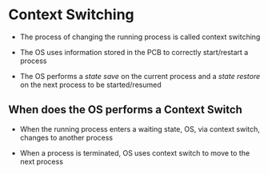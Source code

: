 # Context Switching

- The process of changing the running process is called context switching

- The OS uses information stored in the PCB to correctly start/restart a process

- The OS performs a *state save* on the current process and a *state restore* on
the next process to be started/resumed

## When does the OS performs a Context Switch

- When the running process enters a waiting state, OS, via context switch, changes
to another process

- When a process is terminated, OS uses context switch to move to the next process
